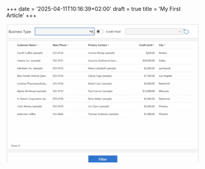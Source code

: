 +++
date = '2025-04-11T10:16:39+02:00'
draft = true
title = 'My First Article'
+++


![Mypic](/Filter.gif)